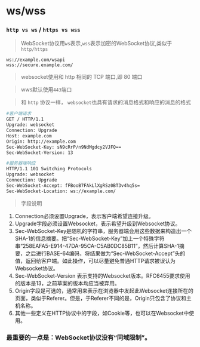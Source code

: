 # ws/wss

### `http vs ws` / `https vs wss`

> WebSocket协议用`ws`表示,`wss`表示加密的WebSocket协议,类似于 `http/https`

	ws://example.com/wsapi
	wss://secure.example.com/

> websocket使用和 http 相同的 TCP 端口,即 80 端口

> wws默认使用`443`端口

> 和 `http` 协议一样， `websocket`也具有请求的消息格式和响应的消息的格式

```bash
#客户端请求
GET / HTTP/1.1
Upgrade: websocket
Connection: Upgrade
Host: example.com
Origin: http://example.com
Sec-WebSocket-Key: sN9cRrP/n9NdMgdcy2VJFQ==
Sec-WebSocket-Version: 13

```

```bash
#服务器端响应
HTTP/1.1 101 Switching Protocols
Upgrade: websocket
Connection: Upgrade
Sec-WebSocket-Accept: fFBooB7FAkLlXgRSz0BT3v4hq5s=
Sec-WebSocket-Location: ws://example.com/

```

> 字段说明
1. Connection必须设置Upgrade，表示客户端希望连接升级。
2. Upgrade字段必须设置Websocket，表示希望升级到Websocket协议。
3. Sec-WebSocket-Key是随机的字符串，服务器端会用这些数据来构造出一个SHA-1的信息摘要。把“Sec-WebSocket-Key”加上一个特殊字符串“258EAFA5-E914-47DA-95CA-C5AB0DC85B11”，然后计算SHA-1摘要，之后进行BASE-64编码，将结果做为“Sec-WebSocket-Accept”头的值，返回给客户端。如此操作，可以尽量避免普通HTTP请求被误认为Websocket协议。
4. Sec-WebSocket-Version 表示支持的Websocket版本。RFC6455要求使用的版本是13，之前草案的版本均应当被弃用。
5. Origin字段是可选的，通常用来表示在浏览器中发起此Websocket连接所在的页面，类似于Referer。但是，于Referer不同的是，Origin只包含了协议和主机名称。
6. 其他一些定义在HTTP协议中的字段，如Cookie等，也可以在Websocket中使用。


### 最重要的一点是：WebSocket协议没有“同域限制”。